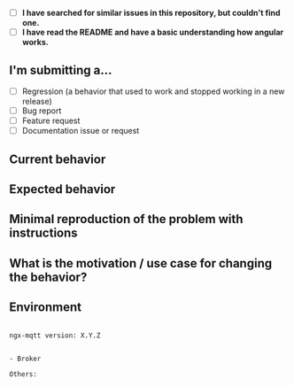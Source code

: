 <!--
PLEASE HELP US PROCESS GITHUB ISSUES FASTER BY PROVIDING THE FOLLOWING INFORMATION.

ISSUES MISSING IMPORTANT INFORMATION MAY BE CLOSED WITHOUT INVESTIGATION.
-->
- [ ] **I have searched for similar issues in this repository, but couldn't find one.**
- [ ] **I have read the README and have a basic understanding how angular works.**
## I'm submitting a...
<!-- Check one of the following options with "x" -->
- [ ] Regression (a behavior that used to work and stopped working in a new release)
- [ ] Bug report  <!-- Please search GitHub for a similar issue or PR before submitting -->
- [ ] Feature request
- [ ] Documentation issue or request

## Current behavior
<!-- Describe how the issue manifests. -->


## Expected behavior
<!-- Describe what the desired behavior would be. -->


## Minimal reproduction of the problem with instructions
<!--
For bug reports please provide a *MINIMAL DEMO* of the problem at https://codesandbox.io or https://stackblitz.com/ or a separated github repository.
-->

## What is the motivation / use case for changing the behavior?
<!-- Describe the motivation or the concrete use case. -->


## Environment

<pre><code>
ngx-mqtt version: X.Y.Z
<!-- Check whether this is still an issue in the most recent ngx-mqtt version -->

- Broker <!-- Hummingbird, HiveMQ, Mosquitto, etc. -->

Others:
<!-- Anything else relevant? -->
</code></pre>
